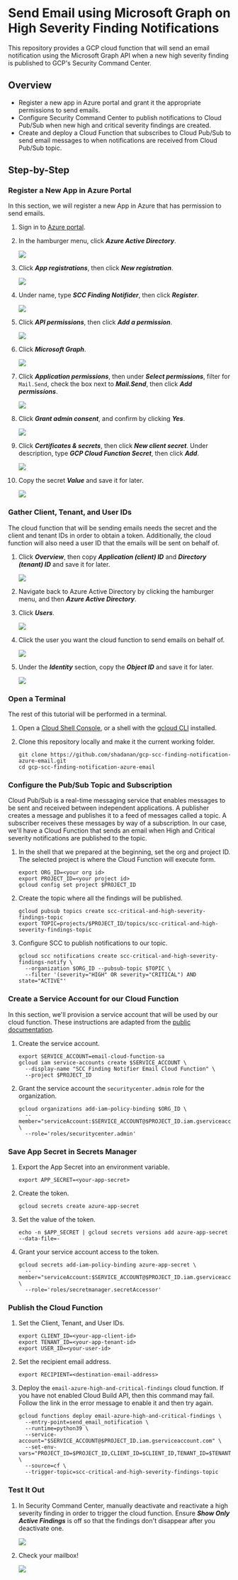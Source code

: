 # Send Email using Microsoft Graph on High Severity Finding Notifications

This repository provides a GCP cloud function that will send an email notification using the Microsoft Graph API when a new high severity finding is published to GCP's Security Command Center.

## Overview

- Register a new app in Azure portal and grant it the appropriate permissions to send emails.
- Configure Security Command Center to publish notifications to Cloud Pub/Sub when new high and critical severity findings are created.
- Create and deploy a Cloud Function that subscribes to Cloud Pub/Sub to send email messages to when notifications are received from Cloud Pub/Sub topic.

## Step-by-Step

### Register a New App in Azure Portal

In this section, we will register a new App in Azure that has permission to send emails.

1. Sign in to [Azure portal](https://portal.azure.com/).

1. In the hamburger menu, click **_Azure Active Directory_**.

   ![](navigate-to-azure-active-directory.png)

1. Click **_App registrations_**, then click **_New registration_**.

   ![](click-create-new-registration.png)

1. Under name, type **_SCC Finding Notifider_**, then click **_Register_**.

   ![](name-and-register-app.png)

1. Click **_API permissions_**, then click **_Add a permission_**.

   ![](click-api-permissions-add-permission.png)

1. Click **_Microsoft Graph_**.

   ![](click-microsoft-graph.png)

1. Click **_Application permissions_**, then under **_Select permissions_**, filter for `Mail.Send`, check the box next to **_Mail.Send_**, then click **_Add permissions_**.

   ![](add-mail-send-permission.png)

1. Click **_Grant admin consent_**, and confirm by clicking **_Yes_**.

   ![](click-grant-admin-consent.png)

1. Click **_Certificates & secrets_**, then click **_New client secret_**. Under description, type **_GCP Cloud Function Secret_**, then click **_Add_**.

   ![](add-client-secret.png)

1. Copy the secret **_Value_** and save it for later.

   ![](copy-secret-value.png)

### Gather Client, Tenant, and User IDs

The cloud function that will be sending emails needs the secret and the client and tenant IDs in order to obtain a token. Additionally, the cloud function will also need a user ID that the emails will be sent on behalf of.

1. Click **_Overview_**, then copy **_Application (client) ID_** and **_Directory (tenant) ID_** and save it for later.

   ![](copy-client-and-tenant-ids.png)

1. Navigate back to Azure Active Directory by clicking the hamburger menu, and then **_Azure Active Directory_**.

1. Click **_Users_**.

   ![](click-users.png)

1. Click the user you want the cloud function to send emails on behalf of.

   ![](click-the-user.png)

1. Under the **_Identity_** section, copy the **_Object ID_** and save it for later.

   ![](copy-object-id.png)

### Open a Terminal

The rest of this tutorial will be performed in a terminal.

1. Open a [Cloud Shell Console](https://ssh.cloud.google.com/cloudshell/editor), or a shell with the [gcloud CLI](https://cloud.google.com/sdk/gcloud) installed.

1. Clone this repository locally and make it the current working folder.

   ```console
   git clone https://github.com/shadanan/gcp-scc-finding-notification-azure-email.git
   cd gcp-scc-finding-notification-azure-email
   ```

### Configure the Pub/Sub Topic and Subscription

Cloud Pub/Sub is a real-time messaging service that enables messages to be sent and received between independent applications. A publisher creates a message and publishes it to a feed of messages called a topic. A subscriber receives these messages by way of a subscription. In our case, we'll have a Cloud Function that sends an email when High and Critical severity notifications are published to the topic.

1. In the shell that we prepared at the beginning, set the org and project ID. The selected project is where the Cloud Function will execute form.

   ```console
   export ORG_ID=<your org id>
   export PROJECT_ID=<your project id>
   gcloud config set project $PROJECT_ID
   ```

1. Create the topic where all the findings will be published.

   ```console
   gcloud pubsub topics create scc-critical-and-high-severity-findings-topic
   export TOPIC=projects/$PROJECT_ID/topics/scc-critical-and-high-severity-findings-topic
   ```

1. Configure SCC to publish notifications to our topic.

   ```console
   gcloud scc notifications create scc-critical-and-high-severity-findings-notify \
     --organization $ORG_ID --pubsub-topic $TOPIC \
     --filter '(severity="HIGH" OR severity="CRITICAL") AND state="ACTIVE"'
   ```

### Create a Service Account for our Cloud Function

In this section, we'll provision a service account that will be used by our cloud function. These instructions are adapted from the [public documentation](https://cloud.google.com/security-command-center/docs/how-to-programmatic-access).

1. Create the service account.

   ```console
   export SERVICE_ACCOUNT=email-cloud-function-sa
   gcloud iam service-accounts create $SERVICE_ACCOUNT \
     --display-name "SCC Finding Notifier Email Cloud Function" \
     --project $PROJECT_ID
   ```

1. Grant the service account the `securitycenter.admin` role for the organization.

   ```console
   gcloud organizations add-iam-policy-binding $ORG_ID \
     --member="serviceAccount:$SERVICE_ACCOUNT@$PROJECT_ID.iam.gserviceaccount.com" \
     --role='roles/securitycenter.admin'
   ```

### Save App Secret in Secrets Manager

1. Export the App Secret into an environment variable.

   ```console
   export APP_SECRET=<your-app-secret>
   ```

1. Create the token.

   ```console
   gcloud secrets create azure-app-secret
   ```

1. Set the value of the token.

   ```console
   echo -n $APP_SECRET | gcloud secrets versions add azure-app-secret --data-file=-
   ```

1. Grant your service account access to the token.

   ```console
   gcloud secrets add-iam-policy-binding azure-app-secret \
     --member="serviceAccount:$SERVICE_ACCOUNT@$PROJECT_ID.iam.gserviceaccount.com" \
     --role='roles/secretmanager.secretAccessor'
   ```

### Publish the Cloud Function

1. Set the Client, Tenant, and User IDs.

   ```console
   export CLIENT_ID=<your-app-client-id>
   export TENANT_ID=<your-app-tenant-id>
   export USER_ID=<your-user-id>
   ```

1. Set the recipient email address.

   ```console
   export RECIPIENT=<destination-email-address>
   ```

1. Deploy the `email-azure-high-and-critical-findings` cloud function. If you have not enabled Cloud Build API, then this command may fail. Follow the link in the error message to enable it and then try again.

   ```console
   gcloud functions deploy email-azure-high-and-critical-findings \
     --entry-point=send_email_notification \
     --runtime=python39 \
     --service-account="$SERVICE_ACCOUNT@$PROJECT_ID.iam.gserviceaccount.com" \
     --set-env-vars="PROJECT_ID=$PROJECT_ID,CLIENT_ID=$CLIENT_ID,TENANT_ID=$TENANT_ID,USER_ID=$USER_ID,RECIPIENT=$RECIPIENT" \
     --source=cf \
     --trigger-topic=scc-critical-and-high-severity-findings-topic
   ```

### Test It Out

1. In Security Command Center, manually deactivate and reactivate a high severity finding in order to trigger the cloud function. Ensure **_Show Only Active Findings_** is off so that the findings don't disappear after you deactivate one.

   ![](toggle-finding-inactive-active.png)

1. Check your mailbox!

   ![](email-notification.png)
